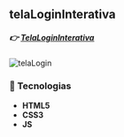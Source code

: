 ## telaLoginInterativa
##### :point_right: [TelaLoginInterativa](https://milenavms.github.io/telaLoginInterativa/)

![telaLogin](https://user-images.githubusercontent.com/47642347/85060288-00bd9000-b173-11ea-9e2a-97a611c8e03e.gif)

### :pencil: Tecnologias

* **HTML5**
* **CSS3**
* **JS**


